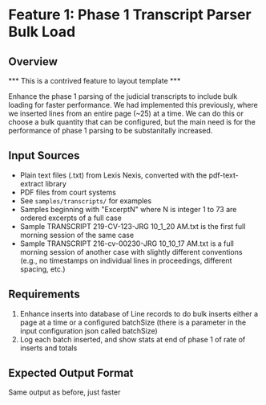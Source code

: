 # Feature 1: Phase 1 Transcript Parser Bulk Load

## Overview
*** This is a contrived feature to layout template ***

Enhance the phase 1 parsing of the judicial transcripts to include bulk loading for faster performance.  We had implemented this previously, where we inserted lines from an entire page (~25) at a time.  We can do this or choose a bulk quantity that can be configured, but the main need is for the performance of phase 1 parsing to be substanitally increased.

## Input Sources
- Plain text files (.txt) from Lexis Nexis, converted with the pdf-text-extract library
- PDF files from court systems
- See `samples/transcripts/` for examples
- Samples beginning with "ExcerptN" where N is integer 1 to 73 are ordered excerpts of a full case
- Sample TRANSCRIPT 219-CV-123-JRG 10_1_20 AM.txt is the first full morning session of the same case
- Sample TRANSCRIPT 216-cv-00230-JRG 10_10_17 AM.txt is a full morning session of another case with slightly different conventions (e.g., no timestamps on individual lines in proceedings, different spacing, etc.)


## Requirements
1. Enhance inserts into database of Line records to do bulk inserts either a page at a time or a configured batchSize (there is a parameter in the input configuration json called batchSize)
2. Log each batch inserted, and show stats at end of phase 1 of rate of inserts and totals


## Expected Output Format
Same output as before, just faster